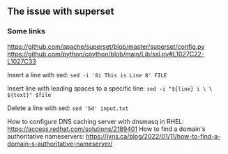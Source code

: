 ## The issue with superset
### Some links
https://github.com/apache/superset/blob/master/superset/config.py
https://github.com/python/cpython/blob/main/Lib/ssl.py#L1027C22-L1027C33 

Insert a line with sed:
```sed -i '8i This is Line 8' FILE```

Insert line with leading spaces to a specific line:
```sed -i "${line} i \ \ ${text}" $file```

Delete a line with sed: ```sed '5d' input.txt```

How to configure DNS caching server with dnsmasq in RHEL: https://access.redhat.com/solutions/2189401 
How to find a domain's authoritative nameservers: https://jvns.ca/blog/2022/01/11/how-to-find-a-domain-s-authoritative-nameserver/